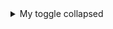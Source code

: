 <details>
<summary>My toggle collapsed</summary>
#<details open>
https://docs.github.com/en/get-started/writing-on-github/getting-started-with-writing-and-formatting-on-github/quickstart-for-writing-on-github#example-of-a-collapsed-section
  
YOUR TABLE

</details>
